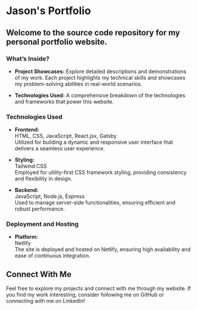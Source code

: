 # Jason's Portfolio

## Welcome to the source code repository for my personal portfolio website.

### What’s Inside?

- **Project Showcases:** Explore detailed descriptions and demonstrations of my work. Each project highlights my technical skills and showcases my problem-solving abilities in real-world scenarios.
  
- **Technologies Used:** A comprehensive breakdown of the technologies and frameworks that power this website.

### Technologies Used

- **Frontend:**  
  HTML, CSS, JavaScript, React.jsx, Gatsby  
  Utilized for building a dynamic and responsive user interface that delivers a seamless user experience.

- **Styling:**  
  Tailwind CSS  
  Employed for utility-first CSS framework styling, providing consistency and flexibility in design.

- **Backend:**  
  JavaScript, Node.js, Express  
  Used to manage server-side functionalities, ensuring efficient and robust performance.

### Deployment and Hosting

- **Platform:**  
  Netlify  
  The site is deployed and hosted on Netlify, ensuring high availability and ease of continuous integration.

## Connect With Me

Feel free to explore my projects and connect with me through my website. If you find my work interesting, consider following me on GitHub or connecting with me on LinkedIn!
